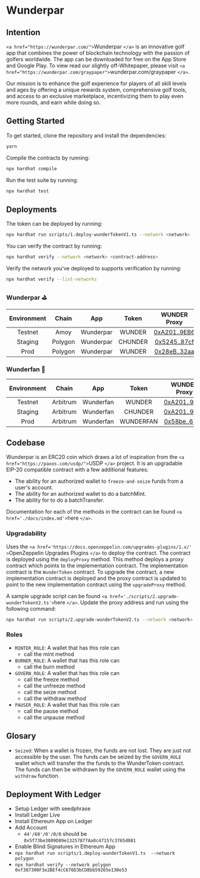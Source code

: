 # Wunderpar

## Intention

`<a href="https://wunderpar.com/">`Wunderpar `</a>` is an innovative golf app that combines the power of blockchain technology with the passion of golfers worldwide. The app can be downloaded for free on the App Store and Google Play. To view read our slightly off-Whitepaper, please visit `<a href="https://wunderpar.com/graypaper">`wunderpar.com/graypaper `</a>`.

Our mission is to enhance the golf experience for players of all skill levels and ages by offering a unique rewards system, comprehensive golf tools, and access to an exclusive marketplace, incentivizing them to play even more rounds, and earn while doing so.

## Getting Started

To get started, clone the repository and install the dependencies:

```bash
yarn
```

Compile the contracts by running:

```bash
npx hardhat compile
```

Run the test suite by running:

```bash
npx hardhat test
```

## Deployments

The token can be deployed by running:

```bash
npx hardhat run scripts/1.deploy-wunderTokenV1.ts --network <network>
```

You can verify the contract by running:

```bash
npx hardhat verify --network <network> <contract-address>
```

Verify the network you've deployed to supports verification by running:

```bash
npx hardhat verify --list-networks
```

### Wunderpar ⛳️

| Environment |  Chain  | App       |  Token  |                                          WUNDER Proxy                                           |                                        V1 Implementation                                        |                                        V2 Implementation                                        |                                          DEFAULT_ADMIN                                          |                                                                                          MINTER_ROLE                                                                                           |                                          GOVERN_ROLE                                          |
| :---------: | :-----: | --------- | :-----: | :---------------------------------------------------------------------------------------------: | :---------------------------------------------------------------------------------------------: | :---------------------------------------------------------------------------------------------: | :---------------------------------------------------------------------------------------------: | :--------------------------------------------------------------------------------------------------------------------------------------------------------------------------------------------: | :-------------------------------------------------------------------------------------------: |
|   Testnet   |  Amoy   | Wunderpar | WUNDER  | [0xA201..9EB6](https://amoy.polygonscan.com/address/0xA201D1aB2264c19893Ebe489280c1456a8B29EB6) | [0x8A03..7b68](https://amoy.polygonscan.com/address/0x8A03A5ff393DD6Bf38839ED5547D0D692D6f7b68) | [0x1176..b991](https://amoy.polygonscan.com/address/0x1176121630EcFCeaAEA1494246ed28824720b991) | [0xA047..54C4](https://amoy.polygonscan.com/address/0xA04703511790408902F71Bb2230c23591c4c54C4) | [0x7D78..Ee9B](https://amoy.polygonscan.com/address/0x7D78710570D65b17D860Dd6AC51ECa426cc8Ee9B), [0x87B..f86](https://amoy.polygonscan.com/address/0x87B731d193Ae13999279d722565e3E2d719a5f86) | [0x61c..b4e](https://amoy.polygonscan.com/address/0x61c671fACDDcB8C5262371A9e7d37153Ab057b4e) |
|   Staging   | Polygon | Wunderpar | CHUNDER |   [0x5245..87cf](https://polygonscan.com/address/0x5245303456acf9fCAfBd98Ff19BCA421580087cf)    |   [0xb7e5..b0E8](https://polygonscan.com/address/0xb7e5F5716c3563a1c410Aa8244A3C63924f1b0E8)    |                                                                                                 |   [0xA047..54C4](https://polygonscan.com/address/0xA04703511790408902F71Bb2230c23591c4c54C4)    |      [0x7D78..Ee9B](https://polygonscan.com/address/0x7D78710570D65b17D860Dd6AC51ECa426cc8Ee9B), [0x87B..f86](https://polygonscan.com/address/0x87B731d193Ae13999279d722565e3E2d719a5f86)      |   [0x61c..b4e](https://polygonscan.com/address/0x61c671fACDDcB8C5262371A9e7d37153Ab057b4e)    |
|    Prod     | Polygon | Wunderpar | WUNDER  |   [0x28eB..32aa](https://polygonscan.com/address/0x28eBFAF629A858D83550B4B8292C7995aF2E32aa)    |   [0xc8Ba..7A8E](https://polygonscan.com/address/0xc8Ba1B2270017f73e9e9Dc2A50779591D4177A8E)    |                                                                                                 |   [0x5f73..d081](https://polygonscan.com/address/0x5f73be3809D89e13257877Aa8c47157c3765d081)    |      [0x7D78..Ee9B](https://polygonscan.com/address/0x7D78710570D65b17D860Dd6AC51ECa426cc8Ee9B), [0x6a5..4a6](https://polygonscan.com/address/0x6a56C11372FC4b9D498AA0D75d4401F22eB414a6)      |   [0xeFF..325](https://polygonscan.com/address/0xeFFF3299f6327c148Ed98AAf9c0D0B2FADcAf325)    |

### Wunderfan 🏈

| Environment |  Chain   | App       |   Token   |                                          WUNDER Proxy                                          |                                       V1 Implementation                                        | V2 Implementation |                                         DEFAULT_ADMIN                                          |                                                                                         MINTER_ROLE                                                                                          |                                         GOVERN_ROLE                                          |
| :---------: | :------: | --------- | :-------: | :--------------------------------------------------------------------------------------------: | :--------------------------------------------------------------------------------------------: | ----------------- | :--------------------------------------------------------------------------------------------: | :------------------------------------------------------------------------------------------------------------------------------------------------------------------------------------------: | :------------------------------------------------------------------------------------------: |
|   Testnet   | Arbitrum | Wunderfan |  WUNDER   | [0xA201..9EB6](https://sepolia.arbiscan.io/address/0xA201D1aB2264c19893Ebe489280c1456a8B29EB6) | [0x8A03..7b68](https://sepolia.arbiscan.io/address/0x8A03A5ff393DD6Bf38839ED5547D0D692D6f7b68) |                   | [0xA047..54C4](https://sepolia.arbiscan.io/address/0xA04703511790408902F71Bb2230c23591c4c54C4) | [0x7D78..Ee9B](https://sepolia.arbiscan.io/address/0x7D78710570D65b17D860Dd6AC51ECa426cc8Ee9B), [0xbed..bB9](https://sepolia.arbiscan.io/address/0xbedF14cd95FC5f251B017Bf87E0879e71e1C7bB9) | [0x0e2..3c7](https://sepolia.arbiscan.io/address/0x0e2eB8c11312d6774252CA143F20D057b1ad43c7) |
|   Staging   | Arbitrum | Wunderfan |  CHUNDER  |     [0xA201..9EB6](https://arbiscan.io/address/0xA201D1aB2264c19893Ebe489280c1456a8B29EB6)     |     [0x8A03..7b68](https://arbiscan.io/address/0x8A03A5ff393DD6Bf38839ED5547D0D692D6f7b68)     |                   |     [0xA047..54C4](https://arbiscan.io/address/0xA04703511790408902F71Bb2230c23591c4c54C4)     |         [0x7D78..Ee9B](https://arbiscan.io/address/0x7D78710570D65b17D860Dd6AC51ECa426cc8Ee9B), [0xbed..bB9](https://arbiscan.io/address/0xbedF14cd95FC5f251B017Bf87E0879e71e1C7bB9)         |     [0x0e2..3c7](https://arbiscan.io/address/0x0e2eB8c11312d6774252CA143F20D057b1ad43c7)     |
|    Prod     | Arbitrum | Wunderfan | WUNDERFAN |     [0x58be..6774](https://arbiscan.io/address/0x58be876955484309706dFd5Fbccdf6D470666774)     |     [0x6A00..9316](https://arbiscan.io/address/0x6A0033a18aA3369e44696CF022d3575a50Ed9316)     |                   |     [0xB5a8..06b8](https://arbiscan.io/address/0xB5a8A434912Ac6ff9Fa1b3C99fDC8Af5789b06b8)     |                                                    [0x7D78..Ee9B](https://arbiscan.io/address/0x7D78710570D65b17D860Dd6AC51ECa426cc8Ee9B)                                                    |                                                                                              |

## Codebase

Wunderpar is an ERC20 coin which draws a lot of inspiration from the `<a href="https://paxos.com/usdp/">`USDP `</a>` project. It is an upgradable EIP-20 compatible contract with a few additional features:

- The ability for an authorized wallet to `freeze-and-seize` funds from a user's account.
- The ability for an authorized wallet to do a batchMint.
- The ability for to do a batchTransfer.

Documentation for each of the methods in the contract can be found `<a href='./docs/index.md'>`here `</a>`.

### Upgradability

Uses the `<a href='https://docs.openzeppelin.com/upgrades-plugins/1.x/' >`OpenZeppelin Upgrades Plugins `</a>` to deploy the contract. The contract is deployed using the `deployProxy` method. This method deploys a proxy contract which points to the implementation contract. The implementation contract is the `WunderToken` contract. To upgrade the contract, a new implementation contract is deployed and the proxy contract is updated to point to the new implementation contract using the `upgradeProxy` method.

A sample upgrade script can be found `<a href='./scripts/2.upgrade-wunderTokenV2.ts'>`here `</a>`. Update the proxy address and run using the following command:

```bash
npx hardhat run scripts/2.upgrade-wunderTokenV2.ts --network <network>
```

### Roles

- `MINTER_ROLE`: A wallet that has this role can
  - call the mint method
- `BURNER_ROLE`: A wallet that has this role can
  - call the burn method
- `GOVERN_ROLE`: A wallet that has this role can
  - call the freeze method
  - call the unfreeze method
  - call the seize method
  - call the withdraw method
- `PAUSER_ROLE`: A wallet that has this role can
  - call the pause method
  - call the unpause method

## Glosary

- `Seized`: When a wallet is frozen, the funds are not lost. They are just not accessible by the user. The funds can be seized by the `GOVERN_ROLE` wallet which will transfer the the funds to the WunderToken contract. The funds can then be withdrawn by the `GOVERN_ROLE` wallet using the `withdraw` function.

## Deployment With Ledger

- Setup Ledger with seedphrase
- Install Ledger Live
- Install Ethereum App on Ledger
- Add Account
  - `44'/60'/0'/0/0` should be `0x5f73be3809D89e13257877Aa8c47157c3765d081`
- Enable Blind Signatures in Ethereum App
- `npx hardhat run scripts/1.deploy-wunderTokenV1.ts  --network polygon`
- `npx hardhat verify --network polygon 0xf387300F3e2BEf4cC676D3bCD8bb59265e130e53`
